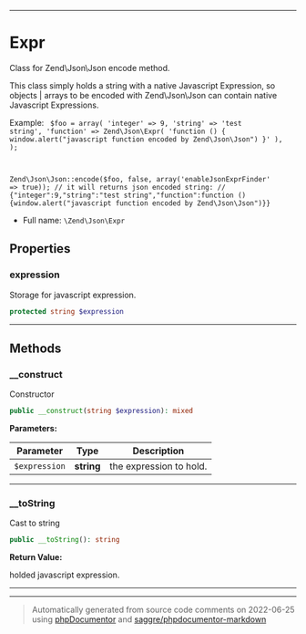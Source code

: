 ***

# Expr

Class for Zend\Json\Json encode method.

This class simply holds a string with a native Javascript Expression,
so objects | arrays to be encoded with Zend\Json\Json can contain native
Javascript Expressions.

Example:
<code>
$foo = array(
    'integer'  => 9,
    'string'   => 'test string',
    'function' => Zend\Json\Expr(
        'function () { window.alert("javascript function encoded by Zend\Json\Json") }'
    ),
);

Zend\Json\Json::encode($foo, false, array('enableJsonExprFinder' => true));
// it will returns json encoded string:
// {"integer":9,"string":"test string","function":function () {window.alert("javascript function encoded by Zend\Json\Json")}}
</code>

* Full name: `\Zend\Json\Expr`



## Properties


### expression

Storage for javascript expression.

```php
protected string $expression
```






***

## Methods


### __construct

Constructor

```php
public __construct(string $expression): mixed
```








**Parameters:**

| Parameter | Type | Description |
|-----------|------|-------------|
| `$expression` | **string** | the expression to hold. |




***

### __toString

Cast to string

```php
public __toString(): string
```









**Return Value:**

holded javascript expression.



***


***
> Automatically generated from source code comments on 2022-06-25 using [phpDocumentor](http://www.phpdoc.org/) and [saggre/phpdocumentor-markdown](https://github.com/Saggre/phpDocumentor-markdown)
